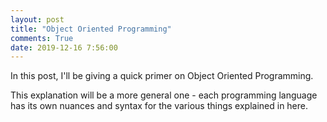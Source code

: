 ```yaml
---
layout: post
title: "Object Oriented Programming"
comments: True
date: 2019-12-16 7:56:00
---
```


In this post, I'll be giving a quick primer on Object Oriented Programming.

This explanation will be a more general one - each programming language has its own nuances and syntax for the various things explained in here. 

